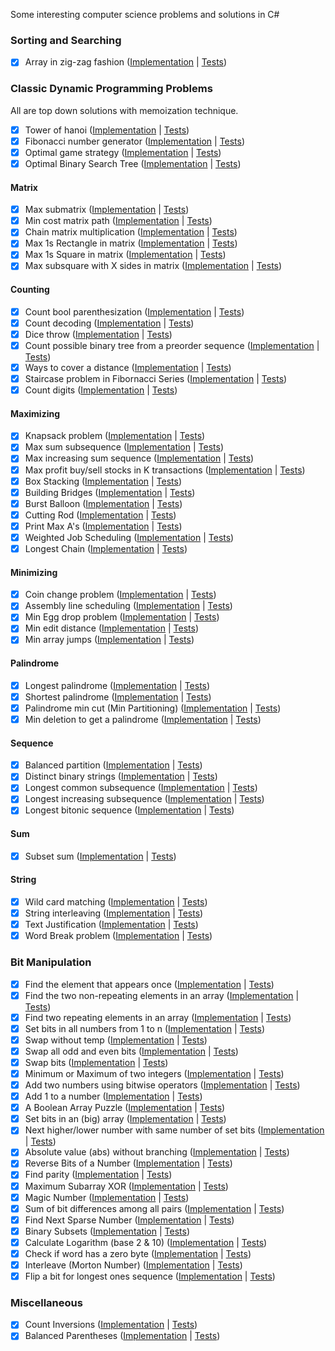 Some interesting computer science problems and solutions in C#

### Sorting and Searching

- [X] Array in zig-zag fashion ([Implementation](https://github.com/justcoding121/CS-Problems/blob/master/CS.Problems/Sorting/ZigZagOrderer.cs) | [Tests](https://github.com/justcoding121/CS-Problems/blob/master/CS.Problems.Tests/Sorting/ZigZag_Tests.cs))

### Classic Dynamic Programming Problems

All are top down solutions with memoization technique.

- [X] Tower of hanoi ([Implementation](https://github.com/justcoding121/CS-Problems/blob/master/CS.Problems/DynamicProgramming/TowerOfHanoi.cs) | [Tests](https://github.com/justcoding121/CS-Problems/blob/master/CS.Problems.Tests/DynamicProgramming/TowerOfHanoi_Tests.cs))
- [X] Fibonacci number generator ([Implementation](https://github.com/justcoding121/CS-Problems/blob/master/CS.Problems/DynamicProgramming/Fibornacci.cs) | [Tests](https://github.com/justcoding121/CS-Problems/blob/master/CS.Problems.Tests/DynamicProgramming/Fibornacci_Tests.cs))
- [X] Optimal game strategy ([Implementation](https://github.com/justcoding121/CS-Problems/blob/master/CS.Problems/DynamicProgramming/OptimalGameStrategy.cs) | [Tests](https://github.com/justcoding121/CS-Problems/blob/master/CS.Problems.Tests/DynamicProgramming/OptimalGameStrategy_Tests.cs))
- [X] Optimal Binary Search Tree ([Implementation](https://github.com/justcoding121/CS-Problems/blob/master/CS.Problems/DynamicProgramming/OptimalBST.cs) | [Tests](https://github.com/justcoding121/CS-Problems/blob/master/CS.Problems.Tests/DynamicProgramming/OptimalBST_Tests.cs))

#### Matrix

- [X] Max submatrix ([Implementation](https://github.com/justcoding121/CS-Problems/blob/master/CS.Problems/DynamicProgramming/Matrix/MaxSubMatrix.cs) | [Tests](https://github.com/justcoding121/CS-Problems/blob/master/CS.Problems.Tests/DynamicProgramming/Matrix/MaxSubMatrix_Tests.cs))
- [X] Min cost matrix path ([Implementation](https://github.com/justcoding121/CS-Problems/blob/master/CS.Problems/DynamicProgramming/Matrix/MinCostMatrixPath.cs) | [Tests](https://github.com/justcoding121/CS-Problems/blob/master/CS.Problems.Tests/DynamicProgramming/Matrix/MatrixMinCost_Tests.cs))
- [X] Chain matrix multiplication ([Implementation](https://github.com/justcoding121/CS-Problems/blob/master/CS.Problems/DynamicProgramming/Matrix/ChainMultiplication.cs) | [Tests](https://github.com/justcoding121/CS-Problems/blob/master/CS.Problems.Tests/DynamicProgramming/Matrix/ChainMultiplication_Tests.cs))
- [X] Max 1s Rectangle in matrix ([Implementation](https://github.com/justcoding121/CS-Problems/blob/master/CS.Problems/DynamicProgramming/Matrix/Max1sRectangle.cs) | [Tests](https://github.com/justcoding121/CS-Problems/blob/master/CS.Problems.Tests/DynamicProgramming/Matrix/Max1sRectangle_Tests.cs))
- [X] Max 1s Square in matrix ([Implementation](https://github.com/justcoding121/CS-Problems/blob/master/CS.Problems/DynamicProgramming/Matrix/Max1sSquare.cs) | [Tests](https://github.com/justcoding121/CS-Problems/blob/master/CS.Problems.Tests/DynamicProgramming/Matrix/Max1sSquare_Tests.cs))
- [X] Max subsquare with X sides in matrix ([Implementation](https://github.com/justcoding121/CS-Problems/blob/master/CS.Problems/DynamicProgramming/Matrix/MaxXSideSubSquare.cs) | [Tests](https://github.com/justcoding121/CS-Problems/blob/master/CS.Problems.Tests/DynamicProgramming/Matrix/MaxXSideSubSquare_Tests.cs))

#### Counting

- [X] Count bool parenthesization ([Implementation](https://github.com/justcoding121/CS-Problems/blob/master/CS.Problems/DynamicProgramming/Count/CountBoolParenthesization.cs) | [Tests](https://github.com/justcoding121/CS-Problems/blob/master/CS.Problems.Tests/DynamicProgramming/Count/BoolParenthesis_Tests.cs))
- [X] Count decoding ([Implementation](https://github.com/justcoding121/CS-Problems/blob/master/CS.Problems/DynamicProgramming/Count/CountDecodings.cs) | [Tests](https://github.com/justcoding121/CS-Problems/blob/master/CS.Problems.Tests/DynamicProgramming/Count/CountDecodings_Test.cs))
- [X] Dice throw ([Implementation](https://github.com/justcoding121/CS-Problems/blob/master/CS.Problems/DynamicProgramming/Count/DiceThrow.cs) | [Tests](https://github.com/justcoding121/CS-Problems/blob/master/CS.Problems.Tests/DynamicProgramming/Count/DiceThrow_Tests.cs))
- [X] Count possible binary tree from a preorder sequence ([Implementation](https://github.com/justcoding121/CS-Problems/blob/master/CS.Problems/DynamicProgramming/Count/CountBinaryTree.cs) | [Tests](https://github.com/justcoding121/CS-Problems/blob/master/CS.Problems.Tests/DynamicProgramming/Count/CountBinaryTree_Tests.cs))
- [X] Ways to cover a distance ([Implementation](https://github.com/justcoding121/CS-Problems/blob/master/CS.Problems/DynamicProgramming/Count/WaysToCoverDistance.cs) | [Tests](https://github.com/justcoding121/CS-Problems/blob/master/CS.Problems.Tests/DynamicProgramming/Count/WaysToCover_Tests.cs))
- [X] Staircase problem in Fibornacci Series ([Implementation](https://github.com/justcoding121/CS-Problems/blob/master/CS.Problems/DynamicProgramming/Count/StairCaseProblem.cs) | [Tests](https://github.com/justcoding121/CS-Problems/blob/master/CS.Problems.Tests/DynamicProgramming/Count/StairCaseProblem_Tests.cs))
- [X] Count digits ([Implementation](https://github.com/justcoding121/CS-Problems/blob/master/CS.Problems/DynamicProgramming/Count/DigitCounter.cs) | [Tests](https://github.com/justcoding121/CS-Problems/blob/master/CS.Problems.Tests/DynamicProgramming/Count/DigitCounter_Tests.cs))

#### Maximizing

- [X] Knapsack problem ([Implementation](https://github.com/justcoding121/CS-Problems/blob/master/CS.Problems/DynamicProgramming/Maximizing/KnackSackProblems.cs) | [Tests](https://github.com/justcoding121/CS-Problems/blob/master/CS.Problems.Tests/DynamicProgramming/Maximizing/KnackSackProblems_Tests.cs))
- [X] Max sum subsequence ([Implementation](https://github.com/justcoding121/CS-Problems/blob/master/CS.Problems/DynamicProgramming/Maximizing/MaxSumSubSequence.cs) | [Tests](https://github.com/justcoding121/CS-Problems/blob/master/CS.Problems.Tests/DynamicProgramming/Maximizing/MaxSumSequence_Tests.cs))
- [X] Max increasing sum sequence ([Implementation](https://github.com/justcoding121/CS-Problems/blob/master/CS.Problems/DynamicProgramming/Maximizing/MaxSumIncreasingSequence.cs) | [Tests](https://github.com/justcoding121/CS-Problems/blob/master/CS.Problems.Tests/DynamicProgramming/Maximizing/MaxSumIncreasingSequence_Tests.cs))
- [X] Max profit buy/sell stocks in K transactions ([Implementation](https://github.com/justcoding121/CS-Problems/blob/master/CS.Problems/DynamicProgramming/Maximizing/MaxProfitKTransactions.cs) | [Tests](https://github.com/justcoding121/CS-Problems/blob/master/CS.Problems.Tests/DynamicProgramming/Maximizing/MaxProfitKTransactions_Tests.cs))
- [X] Box Stacking ([Implementation](https://github.com/justcoding121/CS-Problems/blob/master/CS.Problems/DynamicProgramming/Maximizing/BoxStacking.cs) | [Tests](https://github.com/justcoding121/CS-Problems/blob/master/CS.Problems.Tests/DynamicProgramming/Maximizing/BoxStacking_Tests.cs))
- [X] Building Bridges ([Implementation](https://github.com/justcoding121/CS-Problems/blob/master/CS.Problems/DynamicProgramming/Maximizing/BuildingBridges.cs) | [Tests](https://github.com/justcoding121/CS-Problems/blob/master/CS.Problems.Tests/DynamicProgramming/Maximizing/BuildingBridges_Tests.cs))
- [X] Burst Balloon ([Implementation](https://github.com/justcoding121/CS-Problems/blob/master/CS.Problems/DynamicProgramming/Maximizing/BurstBalloon.cs) | [Tests](https://github.com/justcoding121/CS-Problems/blob/master/CS.Problems.Tests/DynamicProgramming/Maximizing/BurstBalloon_Tests.cs))
- [X] Cutting Rod ([Implementation](https://github.com/justcoding121/CS-Problems/blob/master/CS.Problems/DynamicProgramming/Maximizing/CuttingRod.cs) | [Tests](https://github.com/justcoding121/CS-Problems/blob/master/CS.Problems.Tests/DynamicProgramming/Maximizing/CuttingRod_Tests.cs))
- [X] Print Max A's ([Implementation](https://github.com/justcoding121/CS-Problems/blob/master/CS.Problems/DynamicProgramming/Maximizing/PrintMaxAs.cs) | [Tests](https://github.com/justcoding121/CS-Problems/blob/master/CS.Problems.Tests/DynamicProgramming/Maximizing/PrintMaxAs_Tests.cs))
- [X] Weighted Job Scheduling ([Implementation](https://github.com/justcoding121/CS-Problems/blob/master/CS.Problems/DynamicProgramming/Maximizing/WeightedJobScheduling.cs) | [Tests](https://github.com/justcoding121/CS-Problems/blob/master/CS.Problems.Tests/DynamicProgramming/Maximizing/WeightedJobScheduling_Tests.cs))
- [X] Longest Chain ([Implementation](https://github.com/justcoding121/CS-Problems/blob/master/CS.Problems/DynamicProgramming/Maximizing/LongestChain.cs) | [Tests](https://github.com/justcoding121/CS-Problems/blob/master/CS.Problems.Tests/DynamicProgramming/Maximizing/LongestChain_Tests.cs))

#### Minimizing

- [X] Coin change problem ([Implementation](https://github.com/justcoding121/CS-Problems/blob/master/CS.Problems/DynamicProgramming/Minimizing/CoinChangeProblems.cs) | [Tests](https://github.com/justcoding121/CS-Problems/blob/master/CS.Problems.Tests/DynamicProgramming/Minimizing/CoinChangeProblems_Tests.cs))
- [X] Assembly line scheduling ([Implementation](https://github.com/justcoding121/CS-Problems/blob/master/CS.Problems/DynamicProgramming/Minimizing/AssemblyLineScheduling.cs) | [Tests](https://github.com/justcoding121/CS-Problems/blob/master/CS.Problems.Tests/DynamicProgramming/Minimizing/AssemblyLineScheduling_Tests.cs))
- [X] Min Egg drop problem ([Implementation](https://github.com/justcoding121/CS-Problems/blob/master/CS.Problems/DynamicProgramming/Minimizing/MinEggDrop.cs) | [Tests](https://github.com/justcoding121/CS-Problems/blob/master/CS.Problems.Tests/DynamicProgramming/Minimizing/MinEggDrop_Tests.cs))
- [X] Min edit distance ([Implementation](https://github.com/justcoding121/CS-Problems/blob/master/CS.Problems/DynamicProgramming/Minimizing/MinEditDistance.cs) | [Tests](https://github.com/justcoding121/CS-Problems/blob/master/CS.Problems.Tests/DynamicProgramming/Minimizing/MinEditDistance_Tests.cs))
- [X] Min array jumps ([Implementation](https://github.com/justcoding121/CS-Problems/blob/master/CS.Problems/DynamicProgramming/Minimizing/MinArrayJumps.cs) | [Tests](https://github.com/justcoding121/CS-Problems/blob/master/CS.Problems.Tests/DynamicProgramming/Minimizing/MinArrayJumps_Tests.cs))

#### Palindrome

- [X] Longest palindrome ([Implementation](https://github.com/justcoding121/CS-Problems/blob/master/CS.Problems/DynamicProgramming/Palindrome/LongestPalindrome.cs) | [Tests](https://github.com/justcoding121/CS-Problems/blob/master/CS.Problems.Tests/DynamicProgramming/Palindrome/LongestPalindrome_Tests.cs))
- [X] Shortest palindrome ([Implementation](https://github.com/justcoding121/CS-Problems/blob/master/CS.Problems/DynamicProgramming/Palindrome/ShortestPalindrome.cs) | [Tests](https://github.com/justcoding121/CS-Problems/blob/master/CS.Problems.Tests/DynamicProgramming/Palindrome/ShortestPalindrome_Tests.cs))
- [X] Palindrome min cut (Min Partitioning) ([Implementation](https://github.com/justcoding121/CS-Problems/blob/master/CS.Problems/DynamicProgramming/Palindrome/PalindromeMinCut.cs) | [Tests](https://github.com/justcoding121/CS-Problems/blob/master/CS.Problems.Tests/DynamicProgramming/Palindrome/PalindromeMinCut_Tests.cs))
- [X] Min deletion to get a palindrome ([Implementation](https://github.com/justcoding121/CS-Problems/blob/master/CS.Problems/DynamicProgramming/Palindrome/PalindromeMinDeletion.cs) | [Tests](https://github.com/justcoding121/CS-Problems/blob/master/CS.Problems.Tests/DynamicProgramming/Palindrome/PalindromeMinDeletion_Tests.cs))

#### Sequence

- [X] Balanced partition ([Implementation](https://github.com/justcoding121/CS-Problems/blob/master/CS.Problems/DynamicProgramming/Sequence/BalancedPartition.cs) | [Tests](https://github.com/justcoding121/CS-Problems/blob/master/CS.Problems.Tests/DynamicProgramming/Sequence/BalancedPartition_Tests.cs))
- [X] Distinct binary strings ([Implementation](https://github.com/justcoding121/CS-Problems/blob/master/CS.Problems/DynamicProgramming/Sequence/DistinctBinaryString.cs) | [Tests](https://github.com/justcoding121/CS-Problems/blob/master/CS.Problems.Tests/DynamicProgramming/Sequence/DistinctBinaryString_Tests.cs))
- [X] Longest common subsequence  ([Implementation](https://github.com/justcoding121/CS-Problems/blob/master/CS.Problems/DynamicProgramming/Sequence/LongestCommonSubSequence.cs) | [Tests](https://github.com/justcoding121/CS-Problems/blob/master/CS.Problems.Tests/DynamicProgramming/Sequence/LongestCommonSubSequence_Tests.cs))
- [X] Longest increasing subsequence ([Implementation](https://github.com/justcoding121/CS-Problems/blob/master/CS.Problems/DynamicProgramming/Sequence/LongestIncreasingSubSequence.cs) | [Tests](https://github.com/justcoding121/CS-Problems/blob/master/CS.Problems.Tests/DynamicProgramming/Sequence/LongestIncreasingSubSequence_Tests.cs))
- [X] Longest bitonic sequence ([Implementation](https://github.com/justcoding121/CS-Problems/blob/master/CS.Problems/DynamicProgramming/Sequence/LongestBitonicSequence.cs) | [Tests](https://github.com/justcoding121/CS-Problems/blob/master/CS.Problems.Tests/DynamicProgramming/Sequence/LongestBitonicSequence_Tests.cs))

#### Sum

- [X] Subset sum ([Implementation](https://github.com/justcoding121/CS-Problems/blob/master/CS.Problems/DynamicProgramming/Sum/SubSetSum.cs) | [Tests](https://github.com/justcoding121/CS-Problems/blob/master/CS.Problems.Tests/DynamicProgramming/Sum/SubSetSum_Tests.cs))

#### String

- [X] Wild card matching ([Implementation](https://github.com/justcoding121/CS-Problems/blob/master/CS.Problems/DynamicProgramming/String/WildCardMatching.cs) | [Tests](https://github.com/justcoding121/CS-Problems/blob/master/CS.Problems.Tests/DynamicProgramming/String/WildCardMatching_Tests.cs))
- [X] String interleaving ([Implementation](https://github.com/justcoding121/CS-Problems/blob/master/CS.Problems/DynamicProgramming/String/StringInterleaving.cs) | [Tests](https://github.com/justcoding121/CS-Problems/blob/master/CS.Problems.Tests/DynamicProgramming/String/StringInterleaving_Tests.cs))
- [X] Text Justification ([Implementation](https://github.com/justcoding121/CS-Problems/blob/master/CS.Problems/DynamicProgramming/String/TextJustification.cs) | [Tests](https://github.com/justcoding121/CS-Problems/blob/master/CS.Problems.Tests/DynamicProgramming/String/TextJustification_Tests.cs))
- [X] Word Break problem ([Implementation](https://github.com/justcoding121/CS-Problems/blob/master/CS.Problems/DynamicProgramming/String/WordBreakProblem.cs) | [Tests](https://github.com/justcoding121/CS-Problems/blob/master/CS.Problems.Tests/DynamicProgramming/String/WordBreak_Tests.cs))

### Bit Manipulation

- [X] Find the element that appears once ([Implementation](https://github.com/justcoding121/CS-Problems/blob/master/CS.Problems/BitHacks/FindUniqueElement.cs) | [Tests](https://github.com/justcoding121/CS-Problems/blob/master/CS.Problems.Tests/BitHacks/FindUniqueElement_Tests.cs))
- [X] Find the two non-repeating elements in an array ([Implementation](https://github.com/justcoding121/CS-Problems/blob/master/CS.Problems/BitHacks/TwoNonRepeatingNums.cs) | [Tests](https://github.com/justcoding121/CS-Problems/blob/master/CS.Problems.Tests/BitHacks/TwoNonRepeatingNums_Tests.cs))
- [X] Find two repeating elements in an array ([Implementation](https://github.com/justcoding121/CS-Problems/blob/master/CS.Problems/BitHacks/TwoRepeatingNums.cs) | [Tests](https://github.com/justcoding121/CS-Problems/blob/master/CS.Problems.Tests/BitHacks/TwoRepeatingNums_Tests.cs))
- [X] Set bits in all numbers from 1 to n ([Implementation](https://github.com/justcoding121/CS-Problems/blob/master/CS.Problems/BitHacks/SetBits.cs) | [Tests](https://github.com/justcoding121/CS-Problems/blob/master/CS.Problems.Tests/BitHacks/SetBits_Tests.cs))
- [X] Swap without temp ([Implementation](https://github.com/justcoding121/CS-Problems/blob/master/CS.Problems/BitHacks/SwapWithoutTemp.cs) | [Tests](https://github.com/justcoding121/CS-Problems/blob/master/CS.Problems.Tests/BitHacks/SwapWithoutTemp_Tests.cs))
- [X] Swap all odd and even bits ([Implementation](https://github.com/justcoding121/CS-Problems/blob/master/CS.Problems/BitHacks/SwapOddEvenBits.cs) | [Tests](https://github.com/justcoding121/CS-Problems/blob/master/CS.Problems.Tests/BitHacks/SwapBits_Tests.cs))
- [X] Swap bits ([Implementation](https://github.com/justcoding121/CS-Problems/blob/master/CS.Problems/BitHacks/SwapBits.cs) | [Tests](https://github.com/justcoding121/CS-Problems/blob/master/CS.Problems.Tests/BitHacks/SwapBits_Tests.cs))
- [X] Minimum or Maximum of two integers ([Implementation](https://github.com/justcoding121/CS-Problems/blob/master/CS.Problems/BitHacks/MinMaxOfTwoIntegers.cs) | [Tests](https://github.com/justcoding121/CS-Problems/blob/master/CS.Problems.Tests/BitHacks/MinMaxOfTwoIntegers_Tests.cs))
- [X] Add two numbers using bitwise operators ([Implementation](https://github.com/justcoding121/CS-Problems/blob/master/CS.Problems/BitHacks/AddTwoNumbers.cs) | [Tests](https://github.com/justcoding121/CS-Problems/blob/master/CS.Problems.Tests/BitHacks/AddTwoNumbers_Tests.cs))
- [X] Add 1 to a number ([Implementation](https://github.com/justcoding121/CS-Problems/blob/master/CS.Problems/BitHacks/AddOne.cs) | [Tests](https://github.com/justcoding121/CS-Problems/blob/master/CS.Problems.Tests/BitHacks/AddOne_Tests.cs))
- [X] A Boolean Array Puzzle ([Implementation](https://github.com/justcoding121/CS-Problems/blob/master/CS.Problems/BitHacks/BoolArrayPuzzle.cs) | [Tests](https://github.com/justcoding121/CS-Problems/blob/master/CS.Problems.Tests/BitHacks/BoolArrayPuzzle_Tests.cs))
- [X] Set bits in an (big) array ([Implementation](https://github.com/justcoding121/CS-Problems/blob/master/CS.Problems/BitHacks/SetBitsBigArray.cs) | [Tests](https://github.com/justcoding121/CS-Problems/blob/master/CS.Problems.Tests/BitHacks/SetBitsBigArray_Tests.cs))
- [X] Next higher/lower number with same number of set bits ([Implementation](https://github.com/justcoding121/CS-Problems/blob/master/CS.Problems/BitHacks/NextNumberWithSameSetBits.cs) | [Tests](https://github.com/justcoding121/CS-Problems/blob/master/CS.Problems.Tests/BitHacks/NextNumberWithSameSetBits_Tests.cs))
- [X] Absolute value (abs) without branching ([Implementation](https://github.com/justcoding121/CS-Problems/blob/master/CS.Problems/BitHacks/AbsValue.cs) | [Tests](https://github.com/justcoding121/CS-Problems/blob/master/CS.Problems.Tests/BitHacks/AbsValue_Tests.cs))
- [X] Reverse Bits of a Number ([Implementation](https://github.com/justcoding121/CS-Problems/blob/master/CS.Problems/BitHacks/ReverseBits.cs) | [Tests](https://github.com/justcoding121/CS-Problems/blob/master/CS.Problems.Tests/BitHacks/ReverseBits_Tests.cs))
- [X] Find parity ([Implementation](https://github.com/justcoding121/CS-Problems/blob/master/CS.Problems/BitHacks/ParityFinder.cs) | [Tests](https://github.com/justcoding121/CS-Problems/blob/master/CS.Problems.Tests/BitHacks/ParityFinder_Tests.cs))
- [X] Maximum Subarray XOR ([Implementation](https://github.com/justcoding121/CS-Problems/blob/master/CS.Problems/BitHacks/MaxSubArrayXOR.cs) | [Tests](https://github.com/justcoding121/CS-Problems/blob/master/CS.Problems.Tests/BitHacks/MaxSubArrayXOR_Tests.cs))
- [X] Magic Number ([Implementation](https://github.com/justcoding121/CS-Problems/blob/master/CS.Problems/BitHacks/MagicNumber.cs) | [Tests](https://github.com/justcoding121/CS-Problems/blob/master/CS.Problems.Tests/BitHacks/MagicNumber_Tests.cs))
- [X] Sum of bit differences among all pairs ([Implementation](https://github.com/justcoding121/CS-Problems/blob/master/CS.Problems/BitHacks/SumBitDiff.cs) | [Tests](https://github.com/justcoding121/CS-Problems/blob/master/CS.Problems.Tests/BitHacks/SumBitDiff_Tests.cs))
- [X] Find Next Sparse Number ([Implementation](https://github.com/justcoding121/CS-Problems/blob/master/CS.Problems/BitHacks/NextSparseNumber.cs) | [Tests](https://github.com/justcoding121/CS-Problems/blob/master/CS.Problems.Tests/BitHacks/NextSparseNumber_Tests.cs))
- [X] Binary Subsets ([Implementation](https://github.com/justcoding121/CS-Problems/blob/master/CS.Problems/BitHacks/BinarySubsets.cs) | [Tests](https://github.com/justcoding121/CS-Problems/blob/master/CS.Problems.Tests/BitHacks/BinarySubsets_Tests.cs))
- [X] Calculate Logarithm (base 2 & 10) ([Implementation](https://github.com/justcoding121/CS-Problems/blob/master/CS.Problems/BitHacks/CalcLogarithm.cs) | [Tests](https://github.com/justcoding121/CS-Problems/blob/master/CS.Problems.Tests/BitHacks/CalcLogarithm_Tests.cs))
- [X] Check if word has a zero byte ([Implementation](https://github.com/justcoding121/CS-Problems/blob/master/CS.Problems/BitHacks/CheckWordForZeroByte.cs) | [Tests](https://github.com/justcoding121/CS-Problems/blob/master/CS.Problems.Tests/BitHacks/CheckWordForZeroByte_Tests.cs))
- [X] Interleave (Morton Number) ([Implementation](https://github.com/justcoding121/CS-Problems/blob/master/CS.Problems/BitHacks/InterleaveBits.cs) | [Tests](https://github.com/justcoding121/CS-Problems/blob/master/CS.Problems.Tests/BitHacks/InterleaveBits_Tests.cs))
- [X] Flip a bit for longest ones sequence ([Implementation](https://github.com/justcoding121/CS-Problems/blob/master/CS.Problems/BitHacks/FlipBitForLongest1Seq.cs) | [Tests](https://github.com/justcoding121/CS-Problems/blob/master/CS.Problems.Tests/BitHacks/FlipBitForLongest1Seq_Tests.cs))

### Miscellaneous

- [X] Count Inversions ([Implementation](https://github.com/justcoding121/CS-Problems/blob/master/CS.Problems/Miscellaneous/CountInversions.cs) | [Tests](https://github.com/justcoding121/CS-Problems/blob/master/CS.Problems.Tests/Miscellaneous/CountInversions_Tests.cs))
- [X] Balanced Parentheses ([Implementation](https://github.com/justcoding121/CS-Problems/blob/master/CS.Problems/Miscellaneous/BalanceParentheses.cs) | [Tests](https://github.com/justcoding121/CS-Problems/blob/master/CS.Problems.Tests/Miscellaneous/BalanceParentheses_Tests.cs))
